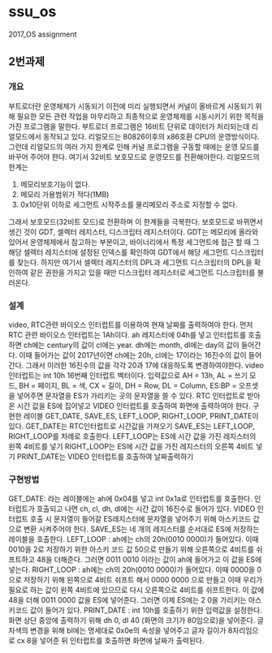 # ssu_os
2017_OS assignment
## 2번과제
### 개요
   부트로더란 운영체제가 시동되기 이전에 미리 실행되면서 커널이 올바르게 시동되기 위해 필요한 모든 관련 작업을 마무리하고 최종적으로 운영체제를 시동시키기 위한 목적을 가진 프로그램을 말한다.
 부트로더 프로그램은 16비트 단위로 데이터가 처리되는데 리얼모드에서 동작되고 있다. 리얼모드는 80826이후의 x86호환 CPU의 운영방식이다.
  그런데 리얼모드의 여러 가지 한계로 인해 커널 프로그램을 구동할 때에는 운영 모드를 바꾸어 주어야 한다. 여기서 32비트 보호모드로 운영모드를 전환해야한다.
 리얼모드의 한계는 
 1. 메모리보호기능이 없다.
 2. 메모리 가용범위가 적다(1MB)
 3. 0x10단위 이하로 세그먼트 시작주소를 물리메모리 주소로 지정할 수 없다.
 
 그래서 보호모드(32비트 모드)로 전환하며 이 한계들을 극복한다.
 보호모드로 바뀌면서 생긴 것이 GDT, 셀렉터 레지스터, 디스크립터 레지스터이다. 
 GDT는 메모리에 올라와 있어서 운영체제에서 참고하는 부분이고, 바이너리에서 특정 세그먼트에 접근 할 때 그 해당 셀렉터 레지스터에 설정된 인덱스를 확인하여 GDT에서 해당 세그먼트 디스크립터를 찾는다. 하지만 여기서 셀렉터 레지스터의 DPL과 세그먼트 디스크립터의 DPL을 확인하여 같은 권한을 가지고 있을 때만 디스크립터 레지스터로 세그먼트 디스크립터를 불러온다.
### 설계
video, RTC관련 바이오스 인터럽트를 이용하여 현재 날짜를 출력하여야 한다. 먼저 RTC 관련 바이오스 인터럽트는 1Ah이다. ah 레지스터에 04h를 넣고 인터럽트를 호출하면 ch에는 century의 값이 cl에는 year. dh에는 month, dl에는 day의 값이 들어간다. 이때 들어가는 값이 2017년이면 ch에는 20h, cl에는 17이라는 16진수의 값이 들어간다. 그래서 이러한 16진수의 값을 각각 20과 17에 대응하도록 변경하여야한다.
 video 인터럽트는 int 10h 16번째 인터럽트 벡터이다. 입력값으로 AH = 13h, AL = 쓰기 모드, BH = 페이지, BL = 색, CX = 길이, DH = Row, DL = Column, ES:BP = 오프셋을 넣어주면 문자열을 ES가 가리키는 곳의 문자열을 쓸 수 있다. 
 RTC 인터럽트로 받아온 시간 값을 ES에 집어넣고 VIDEO 인터럽트를 호출하여 화면에 출력하여야 한다.
 구현한 레이블 GET_DATE, SAVE_ES, LEFT_LOOP, RIGHT_LOOP, PRINT_DATE이 있다.
 GET_DATE는 RTC인터럽트로 시간값을 가져오기
 SAVE_ES는 LEFT_LOOP, RIGHT_LOOP를 차례로 호출한다.
 LEFT_LOOP는 ES에 시간 값을 가진 레지스터의 왼쪽 4비트를 넣기
 RIGHT_LOOP는 ES에 시간 값을 가진 레지스터의 오른쪽 4비트 넣기
 PRINT_DATE는 VIDEO 인터럽트를 호출하여 날짜출력하기
 ### 구현방법
  GET_DATE: 라는 레이블에는 ah에 0x04를 넣고 int 0x1a로 인터럽트를 호출한다. 인터럽트가 호출되고 나면 ch, cl, dh, dl에는 시간 값이 16진수로 들어가 있다.
 VIDEO 인터럽트 호출 시 문자열이 들어갈 ES레지스터에 문자열을 넣어주기 위해 아스키코드 값으로 변환 시켜주어야 한다.
 SAVE_ES는 네 개의 레지스터를 순서대로 ES에 저장하는 레이블을 호출한다.
 LEFT_LOOP : ah에는 ch의 20h(0010 0000)가 들어있다. 이때 0010을 2로 저장하기 위한 아스키 코드 값 50으로 만들기 위해 오른쪽으로 4비트를 쉬프트하고 48을 더해준다. 그러면  0011 0010 이라는 값이 ah에 들어가고 이 값을 ES에 넣는다.
 RIGHT_LOOP : ah에는 ch의 20h(0010 0000)가 들어있다. 이때 0000을 0으로 저장하기 위해 왼쪽으로 4비트 쉬프트 해서 0000 0000 으로 만들고 이때 우리가 필요로 하는 값이 왼쪽 4비트에 있으므로 다시 오른쪽으로 4비트를 쉬프트한다. 이 값에 48을 더해 0011 0000 값을 ES에 넣어준다. 그러면 이제 ES에는 2 0을 가리키는 아스키코드 값이 들어가 있다.
PRINT_DATE : int 10h를 호출하기 위한 입력값을 설정한다.  화면 상단 중앙에 출력하기 위해 dh 0, dl 40 (화면의 크기가 80임으로)을 넣어준다. 글자색의 변경을 위해 bl에는 명세대로 0x0e의 속성을 넣어주고 글자 길이가 8자리임으로 cx 8을 넣어준 뒤 인터럽트를 호출하면 화면에 날짜가 출력된다.
